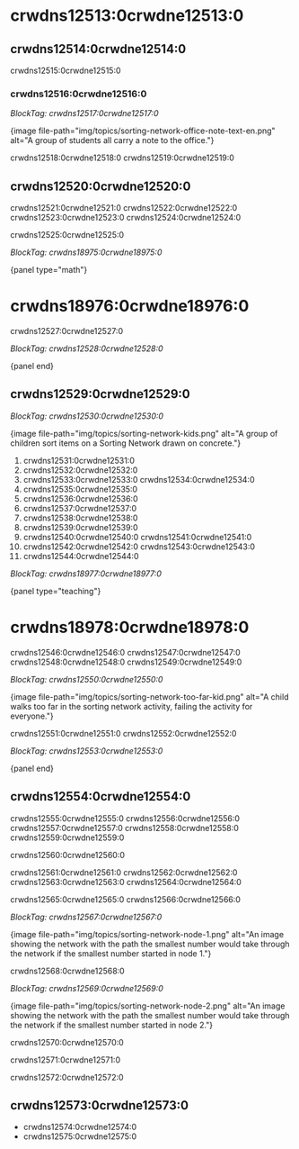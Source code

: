 # crwdns12513:0crwdne12513:0

## crwdns12514:0crwdne12514:0

crwdns12515:0crwdne12515:0

### crwdns12516:0crwdne12516:0

*BlockTag: crwdns12517:0crwdne12517:0*

{image file-path="img/topics/sorting-network-office-note-text-en.png" alt="A group of students all carry a note to the office."}

crwdns12518:0crwdne12518:0 crwdns12519:0crwdne12519:0

## crwdns12520:0crwdne12520:0

crwdns12521:0crwdne12521:0 crwdns12522:0crwdne12522:0 crwdns12523:0crwdne12523:0 crwdns12524:0crwdne12524:0

crwdns12525:0crwdne12525:0

*BlockTag: crwdns18975:0crwdne18975:0*

{panel type="math"}

# crwdns18976:0crwdne18976:0

crwdns12527:0crwdne12527:0

*BlockTag: crwdns12528:0crwdne12528:0*

{panel end}

## crwdns12529:0crwdne12529:0

*BlockTag: crwdns12530:0crwdne12530:0*

{image file-path="img/topics/sorting-network-kids.png" alt="A group of children sort items on a Sorting Network drawn on concrete."}

1. crwdns12531:0crwdne12531:0
2. crwdns12532:0crwdne12532:0
3. crwdns12533:0crwdne12533:0 crwdns12534:0crwdne12534:0
4. crwdns12535:0crwdne12535:0
5. crwdns12536:0crwdne12536:0
6. crwdns12537:0crwdne12537:0
7. crwdns12538:0crwdne12538:0
8. crwdns12539:0crwdne12539:0
9. crwdns12540:0crwdne12540:0 crwdns12541:0crwdne12541:0
10. crwdns12542:0crwdne12542:0 crwdns12543:0crwdne12543:0
11. crwdns12544:0crwdne12544:0

*BlockTag: crwdns18977:0crwdne18977:0*

{panel type="teaching"}

# crwdns18978:0crwdne18978:0

crwdns12546:0crwdne12546:0 crwdns12547:0crwdne12547:0 crwdns12548:0crwdne12548:0 crwdns12549:0crwdne12549:0

*BlockTag: crwdns12550:0crwdne12550:0*

{image file-path="img/topics/sorting-network-too-far-kid.png" alt="A child walks too far in the sorting network activity, failing the activity for everyone."}

crwdns12551:0crwdne12551:0 crwdns12552:0crwdne12552:0

*BlockTag: crwdns12553:0crwdne12553:0*

{panel end}

## crwdns12554:0crwdne12554:0

crwdns12555:0crwdne12555:0 crwdns12556:0crwdne12556:0 crwdns12557:0crwdne12557:0 crwdns12558:0crwdne12558:0 crwdns12559:0crwdne12559:0

crwdns12560:0crwdne12560:0

crwdns12561:0crwdne12561:0 crwdns12562:0crwdne12562:0 crwdns12563:0crwdne12563:0 crwdns12564:0crwdne12564:0

crwdns12565:0crwdne12565:0 crwdns12566:0crwdne12566:0

*BlockTag: crwdns12567:0crwdne12567:0*

{image file-path="img/topics/sorting-network-node-1.png" alt="An image showing the network with the path the smallest number would take through the network if the smallest number started in node 1."}

crwdns12568:0crwdne12568:0

*BlockTag: crwdns12569:0crwdne12569:0*

{image file-path="img/topics/sorting-network-node-2.png" alt="An image showing the network with the path the smallest number would take through the network if the smallest number started in node 2."}

crwdns12570:0crwdne12570:0

crwdns12571:0crwdne12571:0

crwdns12572:0crwdne12572:0

## crwdns12573:0crwdne12573:0

- crwdns12574:0crwdne12574:0
- crwdns12575:0crwdne12575:0